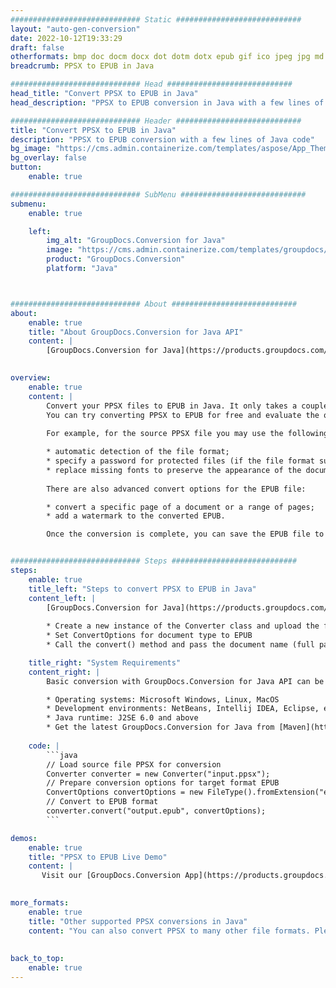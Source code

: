 ```yaml
---
############################# Static ############################
layout: "auto-gen-conversion"
date: 2022-10-12T19:33:29
draft: false
otherformats: bmp doc docm docx dot dotm dotx epub gif ico jpeg jpg md odt ott pdf png psd rtf tex tif tiff txt xps
breadcrumb: PPSX to EPUB in Java

############################# Head ############################
head_title: "Convert PPSX to EPUB in Java"
head_description: "PPSX to EPUB conversion in Java with a few lines of code. Convert over 160 file formats using the GroupDocs document conversion API for Java"

############################# Header ############################
title: "Convert PPSX to EPUB in Java"
description: "PPSX to EPUB conversion with a few lines of Java code"
bg_image: "https://cms.admin.containerize.com/templates/aspose/App_Themes/V3/images/bg/header1.png"
bg_overlay: false
button:
    enable: true

############################# SubMenu ############################
submenu:
    enable: true

    left:
        img_alt: "GroupDocs.Conversion for Java"
        image: "https://cms.admin.containerize.com/templates/groupdocs/images/product-logos/90x90-noborder/groupdocs-conversion-java.png"
        product: "GroupDocs.Conversion"
        platform: "Java"



############################# About ############################
about:
    enable: true
    title: "About GroupDocs.Conversion for Java API"
    content: |
        [GroupDocs.Conversion for Java](https://products.groupdocs.com/conversion/java/) is an advanced file format conversion API for converting between popular image and document formats such as Microsoft Office, OpenDocument, PDF, HTML, email, CAD. and much more with just a few lines of code. The native API automatically detects the formats of the original documents and offers many options for customizing the converted documents. Along with the function of extracting information from a document, it also supports caching of the conversion results to the local disk by default. However, any type of cache storage can be supported by implementing the appropriate interfaces - Amazon S3, Dropbox, Google Drive, Windows Azure, Reddis, or any others.
    

overview:
    enable: true
    content: |
        Convert your PPSX files to EPUB in Java. It only takes a couple of lines of Java code on any platform of your choice, such as Windows, Linux, macOS.
        You can try converting PPSX to EPUB for free and evaluate the quality of the conversion results. Along with simple file conversion scripts, you can try more sophisticated options for loading the PPSX source file and storing the EPUB output. 
        
        For example, for the source PPSX file you may use the following load options:

        * automatic detection of the file format;
        * specify a password for protected files (if the file format supports it);
        * replace missing fonts to preserve the appearance of the document.
        
        There are also advanced convert options for the EPUB file:

        * convert a specific page of a document or a range of pages;
        * add a watermark to the converted EPUB.

        Once the conversion is complete, you can save the EPUB file to your local file path or to any third party storage such as FTP, Amazon S3, Google Drive, Dropbox etc. Please note - to convert PPSX to EPUB, you do not need to install any additional software, such as MS Office, Open Office, Adobe Acrobat Reader etc.


############################# Steps ############################
steps:
    enable: true
    title_left: "Steps to convert PPSX to EPUB in Java"
    content_left: |
        [GroupDocs.Conversion for Java](https://products.groupdocs.com/conversion/java/) allows developers to easily convert PPSX file to EPUB with a few lines of code.
        
        * Create a new instance of the Converter class and upload the file PPSX with the full path
        * Set ConvertOptions for document type to EPUB
        * Call the convert() method and pass the document name (full path) and format (EPUB) as a parameter

    title_right: "System Requirements"
    content_right: |
        Basic conversion with GroupDocs.Conversion for Java API can be done with just a few lines of code. Our APIs are supported on all major platforms and operating systems. Before executing the code below, make sure you have the following prerequisites installed on your system.

        * Operating systems: Microsoft Windows, Linux, MacOS
        * Development environments: NetBeans, Intellij IDEA, Eclipse, etc.
        * Java runtime: J2SE 6.0 and above
        * Get the latest GroupDocs.Conversion for Java from [Maven](https://repository.groupdocs.com/webapp/#/artifacts/browse/tree/General/repo/com/groupdocs/groupdocs-conversion)
         
    code: |
        ```java    
        // Load source file PPSX for conversion
        Converter converter = new Converter("input.ppsx");
        // Prepare conversion options for target format EPUB
        ConvertOptions convertOptions = new FileType().fromExtension("epub").getConvertOptions();
        // Convert to EPUB format
        converter.convert("output.epub", convertOptions);
        ```

demos:
    enable: true
    title: "PPSX to EPUB Live Demo"
    content: |
       Visit our [GroupDocs.Conversion App](https://products.groupdocs.app/conversion/family) website and try PPSX to EPUB conversion now. The free demo has the following benefits
          

more_formats:
    enable: true
    title: "Other supported PPSX conversions in Java"
    content: "You can also convert PPSX to many other file formats. Please see the list below."
       
       
back_to_top:
    enable: true
---
```

